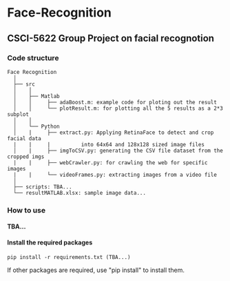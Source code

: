 # Face-Recognition

## CSCI-5622 Group Project on facial recognotion

### Code structure
```
Face Recognition
  │ 
  ├── src
  │    │     
  │    ├── Matlab
  │    │     ├── adaBoost.m: example code for ploting out the result
  │    │     └── plotResult.m: for plotting all the 5 results as a 2*3 subplot
  │    │      
  │    └── Python
  │    |     ├── extract.py: Applying RetinaFace to detect and crop facial data
  |    |     |          into 64x64 and 128x128 sized image files
  │    |     ├── imgToCSV.py: generating the CSV file dataset from the cropped imgs
  |    |     ├── webCrawler.py: for crawling the web for specific images
  |    |     └── videoFrames.py: extracting images from a video file 
  │    
  ├── scripts: TBA...
  └── resultMATLAB.xlsx: sample image data...
```

### How to use 
#### TBA...

#### Install the required packages
    pip install -r requirements.txt (TBA...)
    
If other packages are required, use "pip install" to install them.

